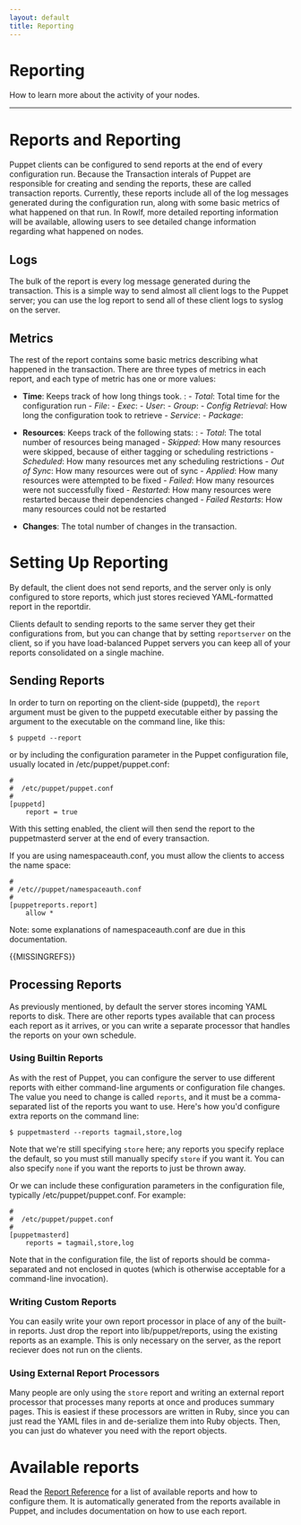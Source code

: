 ```yaml
---
layout: default
title: Reporting
---
```


Reporting
=========

How to learn more about the activity of your nodes.

* * *

# Reports and Reporting

Puppet clients can be configured to send reports at the end of
every configuration run. Because the Transaction interals of Puppet are
responsible for creating and sending the reports, these are called
transaction reports. Currently, these reports include all of the
log messages generated during the configuration run, along with
some basic metrics of what happened on that run.  In Rowlf, more
detailed reporting information will be available, allowing users
to see detailed change information regarding what happened on nodes.

## Logs

The bulk of the report is every log message generated during the
transaction. This is a simple way to send almost all client logs to
the Puppet server; you can use the log report to send all of these
client logs to syslog on the server.

## Metrics

The rest of the report contains some basic metrics describing what
happened in the transaction. There are three types of metrics in
each report, and each type of metric has one or more values:

-   **Time**: Keeps track of how long things took.
    :   -   *Total*: Total time for the configuration run
        -   *File*:
        -   *Exec*:
        -   *User*:
        -   *Group*:
        -   *Config Retrieval*: How long the configuration took to retrieve
        -   *Service*:
        -   *Package*:


-   **Resources**: Keeps track of the following stats:
    :   -   *Total*: The total number of resources being managed
        -   *Skipped*: How many resources were skipped, because of either
            tagging or scheduling restrictions
        -   *Scheduled*: How many resources met any scheduling restrictions
        -   *Out of Sync*: How many resources were out of sync
        -   *Applied*: How many resources were attempted to be fixed
        -   *Failed*: How many resources were not successfully fixed
        -   *Restarted*: How many resources were restarted because their
            dependencies changed
        -   *Failed Restarts*: How many resources could not be restarted


-   **Changes**: The total number of changes in the transaction.


# Setting Up Reporting

By default, the client does not send reports, and the server only
is only configured to store reports, which just stores recieved YAML-formatted report
in the reportdir.

Clients default to sending reports to the same server they get
their configurations from, but you can change that by setting
`reportserver` on the client, so if you have load-balanced Puppet
servers you can keep all of your reports consolidated on a single
machine.

## Sending Reports

In order to turn on reporting on the client-side (puppetd), the
`report` argument must be given to the puppetd executable either by
passing the argument to the executable on the command line, like
this:

    $ puppetd --report

or by including the configuration parameter in the Puppet
configuration file, usually located in /etc/puppet/puppet.conf:

    #
    #  /etc/puppet/puppet.conf
    #
    [puppetd]
        report = true

With this setting enabled, the client will then send the report to
the puppetmasterd server at the end of every transaction.

If you are using namespaceauth.conf, you must allow the clients to
access the name space:

    #
    # /etc//puppet/namespaceauth.conf
    #
    [puppetreports.report]
        allow *

Note: some explanations of namespaceauth.conf are due in this documentation.

{{MISSINGREFS}}

## Processing Reports

As previously mentioned, by default the server stores incoming YAML reports to
disk. There are other reports types available that can process each report as it arrives,
or you can write a separate processor that handles the reports on your own schedule.

### Using Builtin Reports

As with the rest of Puppet, you can configure the server to use different
reports with either command-line arguments or configuration file
changes.   The value you need to change is called `reports`, and it must be a
comma-separated list of the reports you want to use. Here's how
you'd configure extra reports on the command line:

    $ puppetmasterd --reports tagmail,store,log

Note that we're still specifying `store` here; any reports you
specify replace the default, so you must still manually specify
`store` if you want it. You can also specify `none` if you want the
reports to just be thrown away.

Or we can include these configuration parameters in the
configuration file, typically /etc/puppet/puppet.conf. For
example:

    #
    #  /etc/puppet/puppet.conf
    #
    [puppetmasterd]
        reports = tagmail,store,log

Note that in the configuration file, the list of reports should be
comma-separated and not enclosed in quotes (which is otherwise
acceptable for a command-line invocation).

### Writing Custom Reports

You can easily write your own report processor in place of any of
the built-in reports. Just drop the report into lib/puppet/reports,
using the existing reports as an example.  This is only necessary on
the server, as the report reciever does not run on the clients.

### Using External Report Processors

Many people are only using the `store` report and writing an external
report processor that processes many reports at once and produces
summary pages.  This is easiest if these processors are written in
Ruby, since you can just read the YAML files in and de-serialize
them into Ruby objects. Then, you can just do whatever you need
with the report objects.

# Available reports

Read the [Report Reference](/references/latest/report.html) for a list of available reports and
how to configure them. It is automatically generated from the reports available
in Puppet, and includes documentation on how to use each report.





